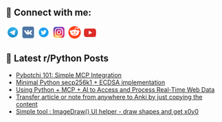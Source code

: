 ## 🔎 Connect with me:
[<img src="https://github.com/bullbesh/bullbesh/blob/main/images/Telegram.png" width="32" height="32" />](https://t.me/bullbesh)
[<img src="https://github.com/bullbesh/bullbesh/blob/main/images/VK.png" width="32" height="32" />](https://vk.com/bullbesh)
[<img src="https://github.com/bullbesh/bullbesh/blob/main/images/Twitter.png" width="32" height="32" />](https://twitter.com/bullbesh1)
[<img src="https://github.com/bullbesh/bullbesh/blob/main/images/Instagram.png" width="32" height="32" />](https://www.instagram.com/bullbesh)
[<img src="https://github.com/bullbesh/bullbesh/blob/main/images/Reddit.png" width="32" height="32" />](https://www.reddit.com/user/bullbesh)
[<img src="https://github.com/bullbesh/bullbesh/blob/main/images/YouTube.png" width="32" height="32" />](https://www.youtube.com/channel/UCtfjRs6uzgq5mfm8S06WTcg)

## 📕 Latest r/Python Posts
<!-- BLOG-POST-LIST:START -->
- [Pybotchi 101: Simple MCP Integration](https://www.reddit.com/r/Python/comments/1mmo3gx/pybotchi_101_simple_mcp_integration/)
- [Minimal Python secp256k1 + ECDSA implementation](https://www.reddit.com/r/Python/comments/1mmmozq/minimal_python_secp256k1_ecdsa_implementation/)
- [Using Python + MCP + AI to Access and Process Real-Time Web Data](https://www.reddit.com/r/Python/comments/1mmldxy/using_python_mcp_ai_to_access_and_process/)
- [Transfer article or note from anywhere to Anki by just copying the content](https://www.reddit.com/r/Python/comments/1mmi5px/transfer_article_or_note_from_anywhere_to_anki_by/)
- [Simple tool : ImageDraw&lpar;&rpar; UI helper - draw shapes and get x0y0](https://www.reddit.com/r/Python/comments/1mmh9gl/simple_tool_imagedraw_ui_helper_draw_shapes_and/)
<!-- BLOG-POST-LIST:END -->
